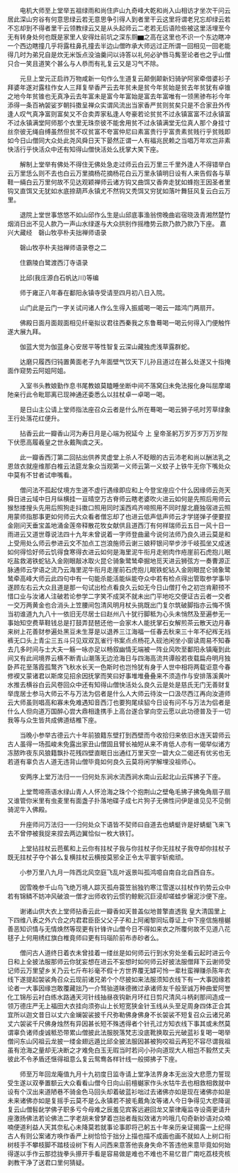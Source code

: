 <!-- { "loadSidebar": true } -->
　　电机大师至上堂举五祖绿雨和尚住庐山九奇峰大乾和尚入山相访才坐次干问云居此深山穷谷有何意思绿云若无意思争引得人到者里干云这里将谓老兄忘却绿云若不忘却到不得者里干云领教绿云又是从头起师云二老若无后语险些被这里活埋至今无有转身处何也既是家里人安得灶前坑之深东厕▆之高在这里也不识一个东边瞎冲一个西边瞎撞几乎将露柱鼻孔撞去半边山僧昨承大师远过正所谓一回相见一回老能得几时为弟兄自是炊无米饭点没油羹问以诗答以礼何必驴唇马觜至论者也之乎山僧只合一笑且道笑个甚么与人恭而有礼复云又是习气不除。

　　元旦上堂元正启祚万物咸新一句作么生道复云颠倒颠新妇骑驴阿家牵借婆衫子拜婆年遂对露柱作女人三拜复举香严云去年贫未是贫今年贫始是贫去年贫犹有卓锥之地今年贫锥也无真净云去年富未是富今年富始是富去年富唯有一领黑骖布衫今年添得一条百衲袈娑岁朝抖擞呈禅众实谓风流出当家香严贫则贫矣只是不合家丑外传逢人叹气真净富则富矣又不合卖弄家私逢人夸豪若论贫贫不过永镇富富不过永镇富不过永镇满堂阿师那个衣里无珠奈彼不能舍用贫不过永镇满堂无位真人那个身挂寸丝奈彼无绳自缚虽然但贫不叹贫富不夸富仲尼曰素富贵行乎富贵素贫贱行乎贫贱即如今日山僧同大众处此尧风舜日天下晏然正谓一人有福兆民赖之当唱万年欢岂非素快活行乎快活众中还有知得山僧快活处么抚掌大笑下座。

　　解制上堂举有佛处不得住无佛处急走过师云白云万里三千里外逢人不得错举白云万里恁么则不去也白云万里摘杨花摘杨花白云万里永镇明日设有人来告假各与草鞋一緉白云万里何故不见达观颖禅师云诸方钩又曲饵又香奔走犹如蜂抱王因圣者里钩又直饵又无犹如水底捺葫芦永镇尤不然钩又秃饵又穷犹如落叶舞狂风复云白云万里。

　　退院上堂世事悠悠不如山邱作么生是山邱底事渔翁傍晚曲岩宿晓汲青湘然楚竹烟消日出不见人款乃一声山水绿遂与大众拱别作摇橹势云款乃款乃款乃下座。
嘉兴大藏经　磬山牧亭朴夫拙禅师语录


　　磬山牧亭朴夫拙禅师语录卷之二

　　住霸陵白鹭渡西汀寺语录

　　比邱(我庄源白石帆达川)等编

　　师于雍正八年春在鄱阳永镇寺受请至四月初八日入院。

　　山门此是云门一字关试问诸人作么生得入振威喝一喝云一踏鸿门两扇开。

　　佛殿日面月面觌面相见纤毫拟议君往西秦我之东鲁蓦喝一喝云何得入门便触忤遂大展九拜。

　　伽蓝大觉为伽蓝身心安居平等性智复云深山藏独虎浅草露群蛇。

　　达磨只履西归钝置黄面老子九年面壁气饮天下儿孙且道过在甚么处遂又十指掩面作窥势云阿姐阿姐。

　　入室书头教娘勤作息书尾教娘莫瞌睡坐断中间不落窝臼未免法报化身叫屈摩竭阤亲行此令毗耶离已现神通还委悉么以拄杖卓一卓喝一喝。

　　是日山主公请上堂师指法座召众云者是什么所在蓦喝一喝云狮子吼时芳草绿象王行处落花红便升。

　　拈香云此一瓣香山河为寿日月是心端为祝延今
上
皇帝圣躬万岁万岁万万岁陛下伏愿高履羲皇之世永戴陶虞之天。

　　此一瓣香西汀第二回拈出供养灵虚堂上杀人不眨眼的古云沛老和尚以酬法乳之恩敛衣就座维那白椎云法筵龙象众当观第一义师云第一义蚊子上铁牛无你下嘴处众中莫有不甘者试申嘴看。

　　僧问法不孤起仗境方生道不虚行遇缘即应和上今登宝座应个什么因缘师云尧天舜日进云域中日月纵横挂一亘晴空万古脊师云瞎老婆吹火进云如何是先照后用师云猴愁搂搜头先用后照狗走抖擞口照用同时溪西鸡齐啼照用不同时屋北鹿独宿进云照用蒙师指那事更如何师云大众看者僧忘却了也进云低声低声师云才学搓弹子便要捏金刚问天垂宝盖地涌金莲帝释散花牧女献供且道西汀有何祥瑞师云五日一风十日一雨进云又道世尊说法四十九年未曾说着一字师登曲盝今说何法师乃良久进云莫是和上受用处么师云参进云文不加点工岂浪施师云谢三娘秤银问举步涉千岐孤坐又成迷如何得恰好师云饥得食寒得衣进云如何是海里泥牛衔月走剜肉作疮崖前石虎抱儿眠吃盐救渴铁蛇钻入金刚眼敲冰取火昆仑骑象鹭鸶牵掘地觅天进云狮弦方一奏曹源正脉通师云学语之流乃云海里泥牛衔月走崖前石虎抱儿眠铁蛇钻入金刚眼昆仑骑象鹭鸶牵高峰大师云此四句中有一句能杀能活能纵能夺众中若有检点得出管取参学事毕遂顾左右云大众且道是那一句试出检点看良久云如无今日山僧打令之初岂肯颟顸不惜口业与汝诸人注破若论参学二字笑不成哭不就未出门平地吃交便证古云者一交者一交万两黄金也合消头上笠腰间包清风明月杖头挑既出门复尔筑破脚指亦云悔不慎当初谁道九九八十一依旧无尽居士曰赵州八十犹行脚秪为心头未悄然及至遍参无一事始知空费草鞋钱总是打鼓弄琵琶还他一会家木人能抚掌石女解煎茶云散天边月春来树上花善财参遍处黑豆未生芽是以退养三江海福一任春去秋来三十年不纪裈无裆裤无口头上青尘三五斗只见双双瓦雀行书案点点杨花入砚池闲坐小窗读周易不知春去几多时间与士大夫一觞一咏亦足以畅叙幽情无端被一阵业风吹至鄱阳永镇庵到此间又有此间境界云横不断青山潮落无边沧海日与四海高流共谭般若夜载扁舟明月独卧芦花至落霞孤鹜齐飞秋水长天一色斯时也岂怜犹有身于人世中相将两载讵意今春修褉又蒙诸君以斯席见招余因抚掌而笑曰好事堆堆叠叠来不须造作与安排落溪黄叶水推去横谷白云风卷回众中还有知得山僧快活处么良久云是处是慈氏无门无善财复举庞居士参马大师云不与万法为侣者是什么人大师云待汝一口汲尽西江再向汝道师云大师虽则唱高和寡未免难遇知音西汀也要狗尾续貂今日设有问不与万法为侣者是什么人但向道万国醉心尝大鼎相逢携手上高台遂合掌向空云愿以此功德普及于一切我等与众生皆共成佛道结椎下座。

　　当晚小参举古德云六十年前狼籍东壁打到西壁而今收拾归来依旧水连天碧师云古人虽得一场孤峻未免露出家丑山僧固且臂长袖短从来不肯低人亦有一偈举似诸方冻脓昨夜东风狼籍飘扑花残四壁直眠日出通红万里天空一碧大众二偈还有优劣也无若道有辜负古人道无违背山僧毕竟如何良久云莫将闲学解埋没祖师心。

　　安两序上堂万法归一一归何处东涧水流西涧水南山云起北山云挥拂子下座。

　　上堂莺啼燕语水绿山青人人怀沧海之珠个个抱荆山之壁龟毛拂子拂兔角扇子扇又谁管你米里有虫麦里有面盏子扑落地碟子成七片狗子无佛性问伊是谁见见不见倒骑泥牛入佛殿。

　　升座师问万法归一一归何处众下语皆不契师曰自道去也蜻蜓许是好蜻蜓飞来飞去不曾停被我捉来捏去两边翼恰似一枚大铁钉。

　　上堂拈拄杖云芭蕉和上云你有拄杖子我与你拄杖子你无拄杖子我夺却你拄杖子既无拄杖子夺个甚么复横拄杖云横按莫邪全正令太平寰宇斩痴顽。

　　小参万里八九月一阵西北风空庭飞乱叶返景叫孤鸿噫自南自北自西自东。

　　因雪晚参千山鸟飞绝万境人踪灭孤舟蓑笠翁独钓寒江雪遂以拄杖作钓势云众中若有锦鳞不妨冲风破浪一僧才出师收钓云惯钓鲸鲵沉巨浸却嗟蛙步辗泥沙便下座。

　　谢诸山供大衣上堂师拈香云此一瓣香如天普盖似地普擎直透我
皇大清国里上下四维八表之外六合之内君君臣臣父父子子和上阿阇黎同坛尊证上中下座信施檀樾善恶知识情与无情焕然等现更有针锋许山僧今日不得如来衣之所覆何故不见道八花毬子上何用绣红旗白椎竟师曰更有玛瑙阶前布赤砂者么。

　　僧问古人道终日着衣未曾挂着一缕丝是如何师云行到水穷处坐看云起时进云今日和上全披法服那师云你犹妄想在进云不妄想时如何师云好披法服僧拜下云谢师受记师云万里望乡关乃云七斤布衫毫不假十方世界覆无罅可怜一辈杜蛮禅赚杀陈年衣线下遂提起袈裟角召众云现前诸兄弟个个尽披如来法服须知衣线下有一大事因缘若论者一大事因缘岂敢覆藏拙乃一介驽骀道昧德微过承诸师友千般至诚万种曲爱阿誉化工锦彤云衬白练水路通天河针线抽昼夜钩新月环红日剪尺清风斗柄刹那间造成一领万德庄严无上福田大衣挂向须弥山上长短宽狭金针玉线从头至足周身四体正合其宜所以迦文昔日以丈六金斓袈裟披千尺弥勒佛身佛身不长袈裟不短复召众云诸兄弟丈六袈裟千尺佛身烛然有异因甚长短不殊透得者个针孔过方知衣线下事其或未然莫谓辜负诸师虔诚秪恐带累山僧披此法服脱落梵志没底靴换取云光破蓝衫复喝一喝举僧问东山冈祖云龙披一缕金翅远遁比邱全披法服因甚被狗咬祖云再犯不容尽谓我祖虽有沧海之量却无决断之才难免白玉无瑕当时若问小孙向道现大人相岂不毅然丈夫彼此不令矛盾还惬得祖意么复云鸳鸯各样针线一般掷拂子下座。

　　师至万年回龙庵值九月十九初度日监寺请上堂净法界身本无出没大悲愿力誓现受生遂以双拳置额云大众看看山僧今日向山前檀樾家作头水牯牛去也相救相救就中设有个汉出来道陋巷不骑金色马回头却着破蓝衫咄过去诸佛亦如是现在诸佛亦如是未来诸佛亦如是复摇手云莫不是么永镇若不披毛戴角汝等诸人今日争得见大悲降诞复云山僧髫龀学佛子职多亏今母难之辰羞见宾客远避回龙又蒙律庵监寺设斋更请升座激扬佛法若论佛法二字老胡未曾梦着岂拙者哉拟效诸方吟哦几句奇新妙语对众喃喃便道利益人天其奈私心未降莫若就事论事即将己躬五十年亲历亲证揭露一上纪得古人有则公案诸方唤作香严上树恰恰于拙分上描也描不成画也画不就如人上树口衔树枝手不攀枝脚不踏枝设树下有人问西来意答他丧身失命不答违他来意毕竟如何始得遂以手作云那捻拢拳头攃开手看是容易做是难也不难也不易忆昔广南吃荔枝壳核剥教干净了送君口里何猜疑。

